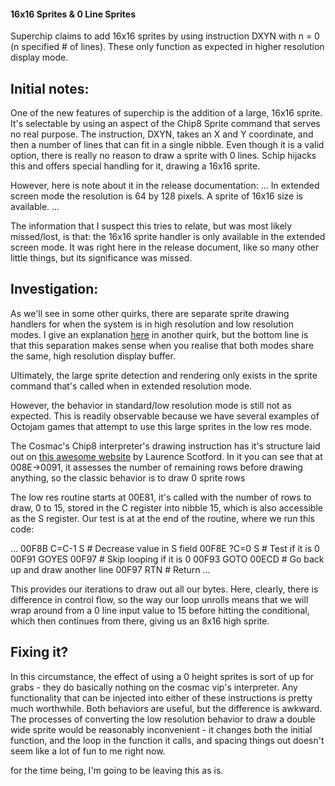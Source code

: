 #### 16x16 Sprites & 0 Line Sprites

Superchip claims to add 16x16 sprites by using instruction DXYN with n = 0 (n specified # of lines). These only function as expected in higher resolution display mode.

## Initial notes:

One of the new features of superchip is the addition of a large, 16x16 sprite. It's selectable by using an aspect of the Chip8 Sprite command that serves no real purpose. The instruction, DXYN, takes an X and Y coordinate, and then a number of lines that can fit in a single nibble. Even though it is a valid option, there is really no reason to draw a sprite with 0 lines. Schip hijacks this and offers special handling for it, drawing a 16x16 sprite.

However, here is note about it in the release documentation:
...
In extended screen mode the resolution is 64 by 128 pixels. A
sprite of 16x16 size is available.
...

The information that I suspect this tries to relate, but was most likely missed/lost, is that: the 16x16 sprite handler is only available in the extended screen mode. It was right here in the release document, like so many other little things, but its significance was missed.

## Investigation:

As we'll see in some other quirks, there are separate sprite drawing handlers for when the system is in high resolution and low resolution modes. I give an explanation [here](https://github.com/Chromatophore/HP48-Superchip/blob/master/investigations/quirk_collide.md#investigation-colliding-row-count-in-vf) in another quirk, but the bottom line is that this separation makes sense when you realise that both modes share the same, high resolution display buffer.

Ultimately, the large sprite detection and rendering only exists in the sprite command that's called when in extended resolution mode.

However, the behavior in standard/low resolution mode is still not as expected. This is readily observable because we have several examples of Octojam games that attempt to use this large sprites in the low res mode.

The Cosmac's Chip8 interpreter's drawing instruction has it's structure laid out on [this awesome website](http://laurencescotford.co.uk/?p=304) by Laurence Scotford. In it you can see that at 008E->0091, it assesses the number of remaining rows before drawing anything, so the classic behavior is to draw 0 sprite rows

The low res routine starts at 00E81, it's called with the number of rows to draw, 0 to 15, stored in the C register into nibble 15, which is also accessible as the S register. Our test is at at the end of the routine, where we run this code:

...
00F8B  C=C-1   S 			# Decrease value in S field
00F8E  ?C=0    S 			# Test if it is 0
00F91  GOYES   00F97 		# Skip looping if it is 0
00F93  GOTO    00ECD 		# Go back up and draw another line
00F97  RTN  				# Return 
...

This provides our iterations to draw out all our bytes. Here, clearly, there is difference in control flow, so the way our loop unrolls means that we will wrap around from a 0 line input value to 15 before hitting the conditional, which then continues from there, giving us an 8x16 high sprite.

## Fixing it?

In this circumstance, the effect of using a 0 height sprites is sort of up for grabs - they do basically nothing on the cosmac vip's interpreter. Any functionality that can be injected into either of these instructions is pretty much worthwhile. Both behaviors are useful, but the difference is awkward. The processes of converting the low resolution behavior to draw a double wide sprite would be reasonably inconvenient - it changes both the initial function, and the loop in the function it calls, and spacing things out doesn't seem like a lot of fun to me right now.

for the time being, I'm going to be leaving this as is.